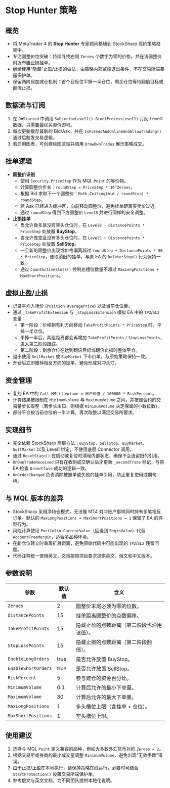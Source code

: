 # Stop Hunter 策略

## 概览
- 将 MetaTrader 4 的 **Stop Hunter** 专家顾问移植到 StockSharp 高阶策略框架中。
- 专注圆整价位突破：持续寻找右侧 `Zeroes` 个数字为零的价格，并在该圆整价附近布置止损挂单。
- 继续使用“隐藏”止盈/止损的做法，由策略内部监控退出条件，不在交易所端暴露保护单。
- 保留两阶段加减仓机制：首个目标位平掉一半仓位，剩余仓位等待翻倍目标或翻倍止损。

## 数据流与订阅
1. 在 `OnStarted` 中调用 `SubscribeLevel1().Bind(ProcessLevel1)` 订阅 Level1 数据，只需要最优买卖价即可。
2. 每次更新缓存最新的 Bid/Ask，并在 `IsFormedAndOnlineAndAllowTrading()` 通过后触发交易逻辑。
3. 若启用图表，可创建绘图区域并调用 `DrawOwnTrades` 展示策略成交。

## 挂单逻辑
- **圆整价识别**
  - 使用 `Security.PriceStep` 作为 MQL `Point` 的等价物。
  - 计算圆整价步长：`roundStep = PriceStep * 10^Zeroes`。
  - 根据 Bid 求取下一个圆整价：`Math.Ceiling(bid / roundStep) * roundStep`。
  - 若 Ask 已经进入缓冲区，向前移动圆整价，避免挂单距离买卖价过近。
  - 通过 `roundStep` 得到下方圆整价 `LevelS` 并进行同样的安全调整。
- **止损挂单**
  - 当允许做多且没有空头仓位时，在 `LevelB - DistancePoints * PriceStep` 处放置 **BuyStop**。
  - 当允许做空且没有多头仓位时，在 `LevelS + DistancePoints * PriceStep` 处放置 **SellStop**。
  - 一旦新的圆整价出现或价格偏离超过 `roundStep + DistancePoints * 50 * PriceStep`，便取消旧的挂单，与原 EA 的 `Delete*Stop()` 行为保持一致。
  - 通过 `CountActiveSlots()` 控制总槽位数量不超过 `MaxLongPositions + MaxShortPositions`。

## 虚拟止盈/止损
- 记录平均入场价 (`Position.AveragePrice`) 以及当前仓位量。
- 通过 `_takeProfitExtension` 与 `_stopLossExtension` 模拟 EA 中的 `TP2`/`SL2` 变量：
  - 第一阶段：价格朝有利方向移动 `TakeProfitPoints * PriceStep` 时，平掉一半仓位。
  - 平掉一半后，两组距离都会再增加 `TakeProfitPoints` / `StopLossPoints`，进入第二阶段跟踪。
  - 第二阶段：剩余仓位在达到翻倍目标或翻倍止损时整体平仓。
- 退出使用 `SellMarket` 或 `BuyMarket` 下市价单，与原始策略保持一致。
- 开仓后立即撤掉相反方向的挂单，避免形成对冲头寸。

## 资金管理
- 复刻 EA 中的 `Call_MM()`：`volume = 账户价值 / 100000 * RiskPercent`。
- 计算结果被限制在 `MinimumVolume` 与 `MaximumVolume` 之间，并按照合约的交易量步长取整（若步长未知，则根据 `MinimumVolume` 决定保留的小数位数）。
- 部分平仓按当前仓位的一半计算，再次取整以满足交易所要求。

## 实现细节
- 完全依赖 StockSharp 高层方法：`BuyStop`、`SellStop`、`BuyMarket`、`SellMarket` 以及 Level1 绑定，不使用底层 Connector 调用。
- 通过 `ResetState()` 在启动或复位时清理内部状态，确保不会遗留旧的引用。
- `OnOwnTradeReceived` 只有在收到成交确认后才更新 `_secondTrade` 标记，与原 EA 检查 `OrderClose` 成功的逻辑一致。
- `OnOrderChanged` 负责清除被撤单或失败的挂单引用，防止重复使用过期句柄。

## 与 MQL 版本的差异
- StockSharp 采用净持仓模式，无法像 MT4 对冲账户那样同时持有多笔相反订单。默认的 `MaxLongPositions = MaxShortPositions = 1` 保留了 EA 的典型行为。
- 风险计算使用 `Portfolio.CurrentValue`（回退到 `BeginValue`）代替 `AccountFreeMargin`，适合多品种环境。
- 在新仓位建立时重置扩展距离，避免原始代码中可能出现的 `TP2`/`SL2` 残留问题。
- 代码注释统一使用英文，文档按照项目要求提供英文、俄文和中文版本。

## 参数说明
| 参数 | 默认值 | 含义 |
| --- | --- | --- |
| `Zeroes` | 2 | 圆整价末尾必须为零的位数。 |
| `DistancePoints` | 15 | 挂单距离圆整价的点数偏移。 |
| `TakeProfitPoints` | 15 | 隐藏止盈的点数距离（第二阶段也沿用该值）。 |
| `StopLossPoints` | 15 | 隐藏止损的点数距离（第二阶段翻倍）。 |
| `EnableLongOrders` | true | 是否允许放置 BuyStop。 |
| `EnableShortOrders` | true | 是否允许放置 SellStop。 |
| `RiskPercent` | 5 | 参与建仓的资金百分比。 |
| `MinimumVolume` | 0.1 | 计算后允许的最小下单量。 |
| `MaximumVolume` | 30 | 计算后允许的最大下单量。 |
| `MaxLongPositions` | 1 | 多头槽位上限（含挂单 + 仓位）。 |
| `MaxShortPositions` | 1 | 空头槽位上限。 |

## 使用建议
1. 选择与 MQL `Point` 定义兼容的品种，例如大多数外汇货币对的 `Zeroes = 2`。
2. 根据交易所或券商的最小成交量调整 `MinimumVolume`，避免出现“无效手数”错误。
3. 由于止损/止盈在本地执行，请保持策略在线运行，必要时可结合 `StartProtection()` 设置交易所端保护单。
4. 参考俄文与英文文档，为不同团队提供本地化说明。
